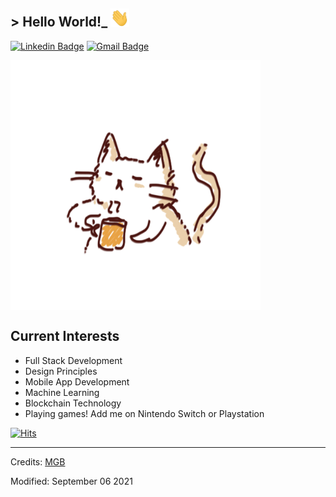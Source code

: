 <h2> > Hello World!_ <img src="https://raw.githubusercontent.com/ABSphreak/ABSphreak/master/gifs/Hi.gif" width="30px"></h2>

[![Linkedin Badge](https://img.shields.io/badge/-MG_Baybay-blue?style=flat-square&logo=Linkedin&logoColor=white&link=https://www.linkedin.com/in/maegracebaybay/)](https://www.linkedin.com/in/maegracebaybay/) 
[![Gmail Badge](https://img.shields.io/badge/-betaalpha477@gmail.com-c14438?style=flat-square&logo=Gmail&logoColor=white&link=mailto:betaalpha477@gmail.com)](mailto:betaalpha477@gmail.com)

<img align='center' src='https://github.com/mgbaybay/mgbaybay/blob/main/tumblr_n48kjpfo4S1qg6rkio1_500.gif' width='400"'>

## Current Interests

- Full Stack Development
- Design Principles
- Mobile App Development
- Machine Learning
- Blockchain Technology
- Playing games! Add me on Nintendo Switch or Playstation 


<!-- ![page visits](https://visitor-badge.glitch.me/badge?page_id=mgbaybay.mgbaybay) -->
[![Hits](https://hits.seeyoufarm.com/api/count/incr/badge.svg?url=https%3A%2F%2Fgithub.com%2Fmgbaybay%2F&count_bg=%233D89C8&title_bg=%23555555&icon=&icon_color=%23E7E7E7&title=page%visits&edge_flat=false)](https://hits.seeyoufarm.com)

-----
Credits: [MGB](https://github.com/mgbaybay)

Modified: September 06 2021
